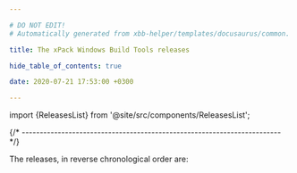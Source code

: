 ```yaml
---

# DO NOT EDIT!
# Automatically generated from xbb-helper/templates/docusaurus/common.

title: The xPack Windows Build Tools releases

hide_table_of_contents: true

date: 2020-07-21 17:53:00 +0300

---
```


import {ReleasesList} from '@site/src/components/ReleasesList';

{/* ------------------------------------------------------------------------ */}

The releases, in reverse chronological order are:

<ReleasesList />
